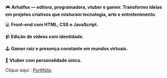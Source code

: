 🎮 **Arhalfox — editora, programadora, vtuber e gamer. Transformo ideias em projetos criativos que misturam tecnologia, arte e entretenimento.**

💻 **Front-end com HTML, CSS e JavaScript.** 

📹 **Edição de vídeos com identidade.** 

🕹️ **Gamer raiz e presença constante em mundos virtuais.** 

🦊 **Vtuber com personalidade única.**

_Clique aqui :_ [Portifólio](https://arhalfox.github.io/Portifolio_Arhalfox/) 
